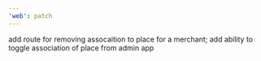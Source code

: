 ```yaml
---
'web': patch
---
```


add route for removing assocaition to place for a merchant; add ability to toggle association of place from admin app

